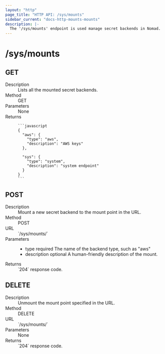```yaml
---
layout: "http"
page_title: "HTTP API: /sys/mounts"
sidebar_current: "docs-http-mounts-mounts"
description: |-
  The '/sys/mounts' endpoint is used manage secret backends in Nomad.
---
```


# /sys/mounts

## GET

<dl>
  <dt>Description</dt>
  <dd>
    Lists all the mounted secret backends.
  </dd>

  <dt>Method</dt>
  <dd>GET</dd>

  <dt>Parameters</dt>
  <dd>
    None
  </dd>

  <dt>Returns</dt>
  <dd>

    ```javascript
    {
      "aws": {
        "type": "aws",
        "description": "AWS keys"
      },

      "sys": {
        "type": "system",
        "description": "system endpoint"
      }
    }
    ```

  </dd>
</dl>

## POST

<dl>
  <dt>Description</dt>
  <dd>
    Mount a new secret backend to the mount point in the URL.
  </dd>

  <dt>Method</dt>
  <dd>POST</dd>

  <dt>URL</dt>
  <dd>`/sys/mounts/<mount point>`</dd>

  <dt>Parameters</dt>
  <dd>
    <ul>
      <li>
        <span class="param">type</span>
        <span class="param-flags">required</span>
        The name of the backend type, such as "aws"
      </li>
      <li>
        <span class="param">description</span>
        <span class="param-flags">optional</span>
        A human-friendly description of the mount.
      </li>
    </ul>
  </dd>

  <dt>Returns</dt>
  <dd>`204` response code.
  </dd>
</dl>

## DELETE

<dl>
  <dt>Description</dt>
  <dd>
    Unmount the mount point specified in the URL.
  </dd>

  <dt>Method</dt>
  <dd>DELETE</dd>

  <dt>URL</dt>
  <dd>`/sys/mounts/<mount point>`</dd>

  <dt>Parameters</dt>
  <dd>None
  </dd>

  <dt>Returns</dt>
  <dd>`204` response code.
  </dd>
</dl>
